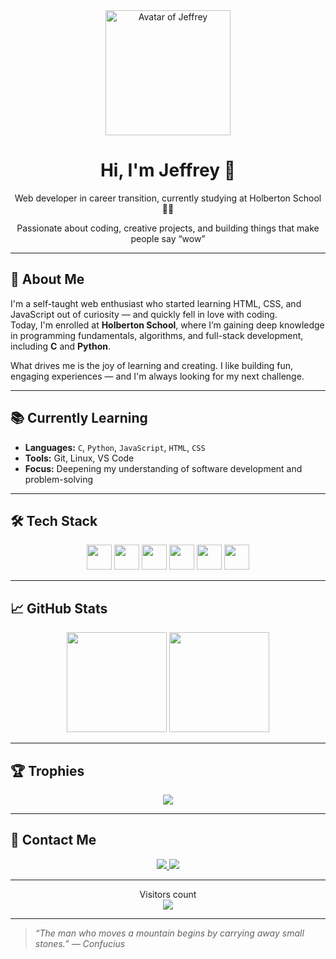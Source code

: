 <div align="center">
  <img src="https://i.postimg.cc/G2tM6b9D/Avatar.png" alt="Avatar of Jeffrey" width="200" />
  <h1>Hi, I'm Jeffrey 👋</h1>
  <p>Web developer in career transition, currently studying at Holberton School 🧑‍💻</p>
  <p>Passionate about coding, creative projects, and building things that make people say “wow”</p>
</div>

---

## 🧠 About Me

I'm a self-taught web enthusiast who started learning HTML, CSS, and JavaScript out of curiosity — and quickly fell in love with coding.  
Today, I'm enrolled at **Holberton School**, where I’m gaining deep knowledge in programming fundamentals, algorithms, and full-stack development, including **C** and **Python**.

What drives me is the joy of learning and creating. I like building fun, engaging experiences — and I'm always looking for my next challenge.

---

## 📚 Currently Learning

- **Languages:** `C`, `Python`, `JavaScript`, `HTML`, `CSS`
- **Tools:** Git, Linux, VS Code
- **Focus:** Deepening my understanding of software development and problem-solving

---

## 🛠️ Tech Stack

<div align="center">
  <img src="https://cdn.jsdelivr.net/gh/devicons/devicon/icons/html5/html5-original.svg" width="40" />
  <img src="https://cdn.jsdelivr.net/gh/devicons/devicon/icons/css3/css3-original.svg" width="40" />
  <img src="https://cdn.jsdelivr.net/gh/devicons/devicon/icons/javascript/javascript-original.svg" width="40" />
  <img src="https://cdn.jsdelivr.net/gh/devicons/devicon/icons/c/c-original.svg" width="40" />
  <img src="https://cdn.jsdelivr.net/gh/devicons/devicon/icons/python/python-original.svg" width="40" />
  <img src="https://cdn.jsdelivr.net/gh/devicons/devicon/icons/git/git-original.svg" width="40" />
</div>

---

## 📈 GitHub Stats

<div align="center">
  <img src="https://github-readme-stats.vercel.app/api?username=JeffToken31&show_icons=true&count_private=true&theme=dracula" height="160"/>
  <img src="https://github-readme-stats.vercel.app/api/top-langs/?username=JeffToken31&layout=compact&theme=dracula" height="160"/>
</div>

---

## 🏆 Trophies

<div align="center">
  <img src="https://github-profile-trophy.vercel.app/?username=JeffToken31&theme=onedark&margin-w=15" />
</div>

---

## 🔗 Contact Me

<div align="center">
  <a href="mailto:jeffrey-31@hotmail.fr">
    <img src="https://img.shields.io/badge/Email-D14836?style=for-the-badge&logo=gmail&logoColor=white" />
  </a>
  <a href="https://www.linkedin.com/in/jeffrey-basset/">
    <img src="https://img.shields.io/badge/LinkedIn-0077B5?style=for-the-badge&logo=linkedin&logoColor=white" />
  </a>
</div>

---

<div align="center">
  Visitors count<br>
  <img src="https://profile-counter.glitch.me/jeffreybasset/count.svg" />
</div>

---

> *“The man who moves a mountain begins by carrying away small stones.” — Confucius*
